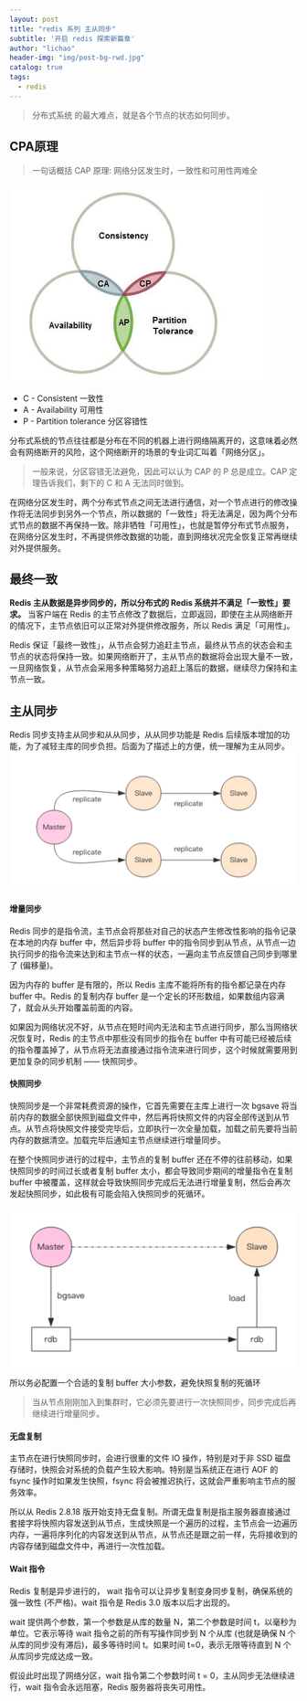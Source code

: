 ```yaml
---
layout: post
title: "redis 系列 主从同步"
subtitle: '开启 redis 探索新篇章'
author: "lichao"
header-img: "img/post-bg-rwd.jpg"
catalog: true
tags:
  - redis 
---
```


> 分布式系统 的最大难点，就是各个节点的状态如何同步。

## CPA原理
> 一句话概括 CAP 原理: 网络分区发生时，一致性和可用性两难全


![存储概览](/img/redis/7.jpg)

* C - Consistent 一致性
* A - Availability 可用性
* P - Partition tolerance 分区容错性

分布式系统的节点往往都是分布在不同的机器上进行网络隔离开的，这意味着必然会有网络断开的风险，这个网络断开的场景的专业词汇叫着「网络分区」。

> 一般来说，分区容错无法避免，因此可以认为 CAP 的 P 总是成立。CAP 定理告诉我们，剩下的 C 和 A 无法同时做到。

在网络分区发生时，两个分布式节点之间无法进行通信，对一个节点进行的修改操作将无法同步到另外一个节点，所以数据的「一致性」将无法满足，因为两个分布式节点的数据不再保持一致。除非牺牲「可用性」，也就是暂停分布式节点服务，在网络分区发生时，不再提供修改数据的功能，直到网络状况完全恢复正常再继续对外提供服务。

## 最终一致

**Redis 主从数据是异步同步的，所以分布式的 Redis 系统并不满足「一致性」要求。** 当客户端在 Redis 的主节点修改了数据后，立即返回，即使在主从网络断开的情况下，主节点依旧可以正常对外提供修改服务，所以 Redis 满足「可用性」。

Redis 保证「最终一致性」，从节点会努力追赶主节点，最终从节点的状态会和主节点的状态将保持一致。如果网络断开了，主从节点的数据将会出现大量不一致，一旦网络恢复，从节点会采用多种策略努力追赶上落后的数据，继续尽力保持和主节点一致。

## 主从同步

Redis 同步支持主从同步和从从同步，从从同步功能是 Redis 后续版本增加的功能，为了减轻主库的同步负担。后面为了描述上的方便，统一理解为主从同步。
![存储概览](/img/redis/8.png)

#### 增量同步
Redis 同步的是指令流，主节点会将那些对自己的状态产生修改性影响的指令记录在本地的内存 buffer 中，然后异步将 buffer 中的指令同步到从节点，从节点一边执行同步的指令流来达到和主节点一样的状态，一遍向主节点反馈自己同步到哪里了 (偏移量)。

因为内存的 buffer 是有限的，所以 Redis 主库不能将所有的指令都记录在内存 buffer 中。Redis 的复制内存 buffer 是一个定长的环形数组，如果数组内容满了，就会从头开始覆盖前面的内容。

如果因为网络状况不好，从节点在短时间内无法和主节点进行同步，那么当网络状况恢复时，Redis 的主节点中那些没有同步的指令在 buffer 中有可能已经被后续的指令覆盖掉了，从节点将无法直接通过指令流来进行同步，这个时候就需要用到更加复杂的同步机制 —— 快照同步。        

#### 快照同步
快照同步是一个非常耗费资源的操作，它首先需要在主库上进行一次 bgsave 将当前内存的数据全部快照到磁盘文件中，然后再将快照文件的内容全部传送到从节点。从节点将快照文件接受完毕后，立即执行一次全量加载，加载之前先要将当前内存的数据清空。加载完毕后通知主节点继续进行增量同步。

在整个快照同步进行的过程中，主节点的复制 buffer 还在不停的往前移动，如果快照同步的时间过长或者复制 buffer 太小，都会导致同步期间的增量指令在复制 buffer 中被覆盖，这样就会导致快照同步完成后无法进行增量复制，然后会再次发起快照同步，如此极有可能会陷入快照同步的死循环。

![存储概览](/img/redis/25.png)

所以务必配置一个合适的复制 buffer 大小参数，避免快照复制的死循环

> 当从节点刚刚加入到集群时，它必须先要进行一次快照同步，同步完成后再继续进行增量同步。


#### 无盘复制
主节点在进行快照同步时，会进行很重的文件 IO 操作，特别是对于非 SSD 磁盘存储时，快照会对系统的负载产生较大影响。特别是当系统正在进行 AOF 的 fsync 操作时如果发生快照，fsync 将会被推迟执行，这就会严重影响主节点的服务效率。

所以从 Redis 2.8.18 版开始支持无盘复制。所谓无盘复制是指主服务器直接通过套接字将快照内容发送到从节点，生成快照是一个遍历的过程，主节点会一边遍历内存，一遍将序列化的内容发送到从节点，从节点还是跟之前一样，先将接收到的内容存储到磁盘文件中，再进行一次性加载。
#### Wait 指令
Redis 复制是异步进行的， wait 指令可以让异步复制变身同步复制，确保系统的强一致性 (不严格)。wait 指令是 Redis 3.0 版本以后才出现的。

wait 提供两个参数，第一个参数是从库的数量 N，第二个参数是时间 t，以毫秒为单位。它表示等待 wait 指令之前的所有写操作同步到 N 个从库 (也就是确保 N 个从库的同步没有滞后)，最多等待时间 t。如果时间 t=0，表示无限等待直到 N 个从库同步完成达成一致。

假设此时出现了网络分区，wait 指令第二个参数时间 t = 0，主从同步无法继续进行，wait 指令会永远阻塞，Redis 服务器将丧失可用性。

